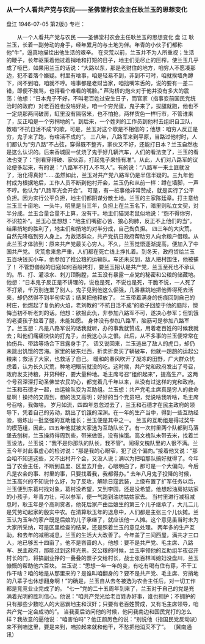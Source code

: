 ### 从一个人看共产党与农民——圣佛堂村农会主任耿兰玉的思想变化
盘江
1946-07-05
第2版()
专栏：

　　从一个人看共产党与农民
    ——圣佛堂村农会主任耿兰玉的思想变化
    盘  江
    耿兰玉，长着一副劳动的身手，经年累月的与土地为伴。年青的小伙子们都称他“牛”，逼真地描绘出他生活的艰辛。
    在灾荒以前，兰玉并不为人所重视；生活的鞭子，长年驱策着他过着捎地和打短的日子，地主们无尽止的压榨，使兰玉几乎成了哑巴，如果用兰玉的话说：“大路以东，那是老财住的地方，咱穷人不愿凑那边，犯不着落个嫌疑。村里有啥事，咱是轻易不到，非到不可时，咱就挨墙角蹲下，问不到咱，咱就不哼。啥事都是老财当家，咱拙嘴笨舌的，说的要有一差二错，即便不挨骂，也得看个难看的嘴脸。”
    芦沟桥的炮火对于他并没有多大的震荡：他想：“日本鬼子不好，不叫老百姓过安生日子，而官家（指事变前国民党统治时的政府）对老百姓也没啥好处，咱一个穷光蛋，鬼子来了，拔腿就跑，他也不一定烧那两间破房，缸里没有隔宿米，也不怕抢，两样货色一样行市，不管谁来了，反正咱是一个穷捎地的”。到后来，一个姓刘的工作员到他村去组织自卫队，教唱“不抗日活不成”的歌，可是，兰玉对这个歌是不相信的；他想：咱穷人反正是穷，鬼子来了跑，有啥活不成的”。
    三八年，八路军来到平原，当路过他村时，人们都认为“穷八路”不占弦，穿得既不整齐，家伙又不好，还能打日本？兰玉自然也是这么认识的。后来香城固一仗烧了鬼于好几辆汽车，人们的看法变了，兰玉的看法也变了：“别看穿得破、家伙孬，打起鬼子来怪有准”。从此，人们对八路军的议论便多起来，有的说：“八路军不打人不骂人”。有的说：“八路军一来土匪就没了，治化得真好”……虽然如此，兰玉对共产党八路军仍是半信半疑的。三九年他村成为根据地后，工作人员不断到他村开会，兰玉仍和从前一样：蹲在墙脚，一声不哼。他认为“八路军光会开会”。
    可是，有一桩事他非常赞成，就是实行了公平负担。因为实行公平负担，地主们都阴谋分散土地。兰玉的主家陈廷章。打主意给兰玉三十亩地、一头牛，明里是当三年，负担上在兰玉名下，暗里则私立文契，对半分成。兰玉合量合量不上算，没有干。地主们猫哭老鼠似地说：“怨不得你穷，不识拉补”。兰玉心里想想：“地主们嘴甜心苦、狼心狗肺，反正不上他们的当”。结果捎地的胜利了，地主们和捎地的对半分成，自己掏负担。
    四三年的大灾荒，自然先降临到穷人身上。为救活群众，共产党抗日政府帮助穷人向余粮户借粮。从此兰玉才体验到：原来共产党最关心穷人。不久，兰玉觉悟逐渐提高，便加入了中国共产党。
    灾荒愈来愈严重，人们都在死亡线上挣扎着。到冬天，政府贷给兰玉五百块钱买小车，他参加了推公粮的运输队。车还未买到，敌人把村围住，他被捕了！
    不管野兽般的日寇如何百般拷打，要兰玉招认是共产党，兰玉至死也不承认的。吊、打、灌凉水、刺刀顶胸膛，兰玉没有暴露一点党的秘密和公粮的储藏地。他想：“日本鬼子反正是不讲理的，说也是死，不说也是死，干脆不说，一人死了不打紧，千万别连累了别人。鬼子见到他这么倔强，几番暴跳地把他弄得死去活来，却仍然得不到半句实话；结果把他释放了。
    兰玉带着满身的伤痕回到自己的村庄，他燃起了复仇的火焰，老刘教的“不抗日活不成”的歌子回旋于他的脑际，懊悔当初不听老刘的话。他想：欲报此仇，非参加八路军不可，遂决心参军；但饥饿的老婆孩子拉着了腿，未能如愿。
    身体没有参加八路军，脑筋可是参加八路军了。兰玉想：凡是八路军说的话我就听，办的事我就赞成，用着老百姓的时候我就去；叫他们痛痛快快的打鬼子，出我这心头之恨。此后，从不多事的兰玉便常常在抬伤兵、带路等场合下显露身手了。
    话又说回来，兰玉逃出了敌人的虎口，却仍未跳出饥饿的苦海。家里的破东烂西，折卖折卖买了辆破车，他就一趟趟的运起公粮来；救活了大家，也救活了自己。
    暖和的春风吹开了凝冻的田野，广大群众忧虑着，认为长久灾荒，种地吧眼前就没的吃。这时候，共产党和政府发出了号召，政府发支持粮，并贷种籽，要大量种地。毛主席号召“组织起来”，提高生产。这两个号召深深打动圣佛堂农民的心，都觉着几千年以来，从没有过这样的党和政府。兰玉和石德才一起，由运输队变为互助组。兰玉想：共产党毛主席真是穷人的救命星啊！操持的又周到，想的法又高明；好好的当个党员吧，党说啥我听啥，毛主席号召啥，我做啥。
    岁月如流，四四年忽忽过去了，兰玉和石德才在民主政府的领导下，凭着自己的劳动，跳出了饥饿的深渊。在一年的生产当中，得到一些互助经验，锻炼出一批坚强的互助组长；兰玉便是其中之一。
    兰玉的互助组是得过奖牛的模范组，因此，四五年他就被大家选为互助队长了。有一次村里两个队都到马落堡去刨树，兰玉操持得周到些，带米做饭，没有挨饿。高文槐队未带去米，找着兰玉设法，兰玉说：“我不是你那队的队长，我不管”。闹得文槐队里的人很不满。兰玉今年对此事虚心的检讨说：“那是我的心眼窄，犯了这个偏向。”接着他又说：“那会咱不知道这些，又不出村开个会，又没人说；满以为把咱那队搞好就得了。今年当了农会主任，不断到县里、区里去开会，心眼明白了，那可是一个大偏向，今后凡是农会的事、村里的事，只要找着我，我都得办。”
    去年八月鬼子投降的时候，兰玉高兴的不知说什么好，为了反攻，解除日寇武装，上级布置了扩军任务以后，兰玉便到东葛村找对象，葛村没希望，又到李园，还是没希望。他想起油房姑姑家的小孩子，年青力壮，可以参军，便一气跑到油坊姑姑家去。
    当村里进行减租减息时，耿玉年是个高利贷者，他死后家产由后娘生的第三个儿子继承了，大儿二儿是凭劳动起家的殷实中农。在清算耿玉年的退息中，人们都是主张三个儿伙摊。兰玉认为玉年的家产既是后娘的儿子承继了，就应该他一人摊。这个意见虽当时未为大家所采纳，可是区里检查的结果，还是照着兰玉的意见处理。
    两年多的生产互助，和去年的减租减息，兰玉的生活大大改善了。今年盖了三间西屋，满共才三口人，地已够五十四亩了。他不是吝啬的人，他想：要不是共产党、毛主席、八路军、民主政府，那能过到这样光景。交公粮的时候，兰玉率领他的互助组半夜召开村长的门，将搞副业挣的一叠叠的票子交给村长，战士张百林叫媳妇没盘川，兰玉慷慨的帮助他六百块。
    兰玉说：“思想一年一年的变，有吃有喝有住有穿，不干工作干啥？咱的地是从那里来的？是谁叫咱翻身的？要不是共产党、毛主席、穷捎地的八辈子也休想翻身啊！”的确是，兰玉自从去冬被选为农会主任后，对一切工作都是竞竞业业完成了的。
    “七一”党的二十五周年到来了，兰玉对于自己的党是充满着光明的胜利信心。他说：“咱共产党光给老百姓办好事，谁也拥护；不拥护的只有那些少数吃人的大恶霸地主和汉奸；只要有老百姓赞成，又有毛主席领导，咱共产党一定会成功的”。
    当我麦后访问他的时候，他问我南边和国民党打的怎么样？我故意的逼他说：“咱害怕吗”？他正颜厉色的说：“别说他（指国民党反动派）来不到咱这里，要是来到，咱拉起来就和他干，不愁把他消灭不了”。
                                           （冀南通讯）
